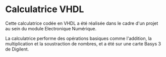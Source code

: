# Calculatrice VHDL

Cette calculatrice codée en VHDL a été réalisée dans le cadre d'un projet au sein du module Electronique Numérique.

La calculatrice performe des opérations basiques comme l'addition, la multiplication et la soustraction de nombres, et a été sur une carte Basys 3 de Digilent.